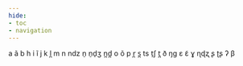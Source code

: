 ```yaml
---
hide:
- toc
- navigation
---
```

a
ã
b
h
i
ĩ
j
k
l̪
m
n
ndz
n̠
n̠d̠ʒ
n̪d̪
o
õ
p
r̪
s̪
ts
t̠ʃ
t̪
ð
ŋɡ
ɛ
ɛ̃
ɣ
ɳɖʐ
ʂ
ʈʂ
ʔ
β
